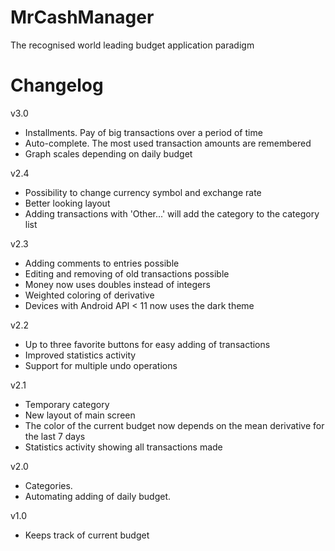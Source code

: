 MrCashManager
=========
The recognised world leading budget application paradigm


Changelog
=========

v3.0
- Installments. Pay of big transactions over a period of time
- Auto-complete. The most used transaction amounts are remembered
- Graph scales depending on daily budget

v2.4
- Possibility to change currency symbol and exchange rate
- Better looking layout
- Adding transactions with 'Other...' will add the category to the category list

v2.3
- Adding comments to entries possible
- Editing and removing of old transactions possible
- Money now uses doubles instead of integers
- Weighted coloring of derivative
- Devices with Android API < 11 now uses the dark theme

v2.2
- Up to three favorite buttons for easy adding of transactions
- Improved statistics activity
- Support for multiple undo operations

v2.1
- Temporary category
- New layout of main screen
- The color of the current budget now depends on the mean derivative for the last 7 days
- Statistics activity showing all transactions made

v2.0
- Categories.
- Automating adding of daily budget.

v1.0
- Keeps track of current budget
